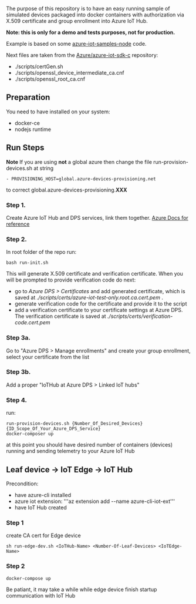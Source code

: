 The purpose of this repository is to have an easy running sample of simulated devices packaged into docker containers with authorization via X.509 certificate and group enrollment into Azure IoT Hub.

**Note: this is only for a demo and tests purposes, not for production.**

Example is based on some [azure-iot-samples-node](https://github.com/Azure-Samples/azure-iot-samples-node) code.

Next files are taken from the [Azure/azure-iot-sdk-c](https://github.com/Azure/azure-iot-sdk-c/tree/master/tools/CACertificates) repository:

- ./scripts/certGen.sh
- ./scripts/openssl_device_intermediate_ca.cnf
- ./scripts/openssl_root_ca.cnf


## Preparation

You need to have installed on your system:
- docker-ce 
- nodejs runtime

## Run Steps 

**Note**
If you are using **not** a global azure then change the file run-provision-devices.sh at string
```
- PROVISIONING_HOST=global.azure-devices-provisioning.net
```
to correct global.azure-devices-provisioning.**XXX**

### Step 1.

Create Azure IoT Hub and DPS services, link them together. [Azure Docs for reference](https://docs.microsoft.com/en-us/azure/iot-dps/quick-setup-auto-provision)

### Step 2.

In root folder of the repo run:
```
bash run-init.sh
```

This will generate X.509 certificate and verification certificate. 
When you will be prompted to provide verification code do next:
- go to *Azure DPS > Certificates* and add generated certificate, which is saved at *./scripts/certs/azure-iot-test-only.root.ca.cert.pem* .
- generate verification code for the certificate and provide it to the script
- add a verification certificate to your certificate settings at Azure DPS. The verification certificate is saved at *./scripts/certs/verification-code.cert.pem*


### Step 3a.

Go to "Azure DPS > Manage enrollments" and create your group enrollment, select your certificate from the list

### Step 3b.

Add a proper "IoTHub at Azure DPS > Linked IoT hubs"

### Step 4.

run:
```
run-provision-devices.sh {Number_Of_Desired_Devices} {ID_Scope_Of_Your_Azure_DPS_Service}
docker-composer up
```

at this point you should have desired number of containers (devices) running and sending telemetry to your Azure IoT Hub





## Leaf device -> IoT Edge -> IoT Hub

Precondition:
- have azure-cli installed
- azure iot extension: '''az extension add --name azure-cli-iot-ext'''
- have IoT Hub created

### Step 1

create CA cert for Edge device

```
sh run-edge-dev.sh <IoTHub-Name> <Number-Of-Leaf-Devices> <IoTEdge-Name>
```

### Step 2

```
docker-compose up
```

Be patiant, it may take a while while edge device finish startup communication with IoT Hub